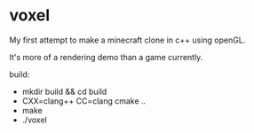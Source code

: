 # voxel

My first attempt to make a minecraft clone in c++ using openGL.

It's more of a rendering demo than a game currently. 

build:
- mkdir build && cd build
- CXX=clang++ CC=clang cmake ..
- make
- ./voxel
